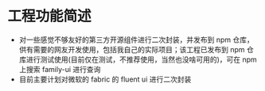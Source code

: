 # 工程功能简述

* 对一些感觉不够友好的第三方开源组件进行二次封装，并发布到 npm 仓库，供有需要的网友开发使用，包括我自己的实际项目；该工程已发布到 npm 仓库进行测试使用(目前仅在测试，不推荐使用，当然也没啥可用的)，可在 npm 上搜索 family-ui 进行查询
* 目前主要计划对微软的 fabric 的 fluent ui 进行二次封装